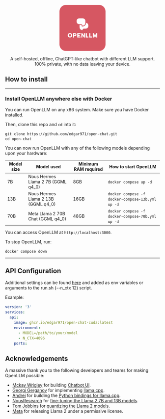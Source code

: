 <p align="center">
  <a href="https://apps.umbrel.com/app/llama-gpt">
    <img width="150" src="./logo.png" alt="OpenLLM" width="200" />
  </a>
</p>
<p align="center">
  <p align="center">
    A self-hosted, offline, ChatGPT-like chatbot with different LLM support. 100% private, with no data leaving your device.
  </p>
</p>

## How to install

---

### Install OpenLLM anywhere else with Docker

You can run OpenLLM on any x86 system. Make sure you have Docker installed.

Then, clone this repo and `cd` into it:

```
git clone https://github.com/edgar971/open-chat.git
cd open-chat
```

You can now run OpenLLM with any of the following models depending upon your hardware:

| Model size | Model used                          | Minimum RAM required | How to start OpenLLM                            |
| ---------- | ----------------------------------- | -------------------- | ------------------------------------------------ |
| 7B         | Nous Hermes Llama 2 7B (GGML q4_0)  | 8GB                  | `docker compose up -d`                           |
| 13B        | Nous Hermes Llama 2 13B (GGML q4_0) | 16GB                 | `docker compose -f docker-compose-13b.yml up -d` |
| 70B        | Meta Llama 2 70B Chat (GGML q4_0)   | 48GB                 | `docker compose -f docker-compose-70b.yml up -d` |

You can access OpenLLM at `http://localhost:3000`.

To stop OpenLLM, run:

```
docker compose down
```

---

## API Configuration

Additional settings can be found [here](https://github.com/abetlen/llama-cpp-python/blob/main/llama_cpp/server/app.py#L23) and added as env variables or arguments to the run.sh (--n_ctx 12) script. 

Example:

```yml
version: '3'
services:
  api:
    image: ghcr.io/edgar971/open-chat-cuda:latest
    environment:
      - MODEL=/path/to/your/model
      - N_CTX=4096
    ports:
```

## Acknowledgements

A massive thank you to the following developers and teams for making OpenLLM possible:

- [Mckay Wrigley](https://github.com/mckaywrigley) for building [Chatbot UI](https://github.com/mckaywrigley).
- [Georgi Gerganov](https://github.com/ggerganov) for implementing [llama.cpp](https://github.com/ggerganov/llama.cpp).
- [Andrei](https://github.com/abetlen) for building the [Python bindings for llama.cpp](https://github.com/abetlen/llama-cpp-python).
- [NousResearch](https://nousresearch.com) for [fine-tuning the Llama 2 7B and 13B models](https://huggingface.co/NousResearch).
- [Tom Jobbins](https://huggingface.co/TheBloke) for [quantizing the Llama 2 models](https://huggingface.co/TheBloke/Nous-Hermes-Llama-2-7B-GGML).
- [Meta](https://ai.meta.com/llama) for releasing Llama 2 under a permissive license.


